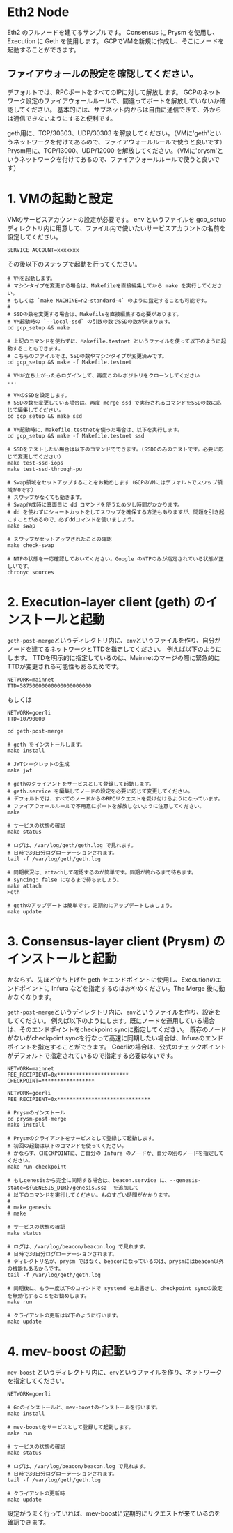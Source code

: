 # Eth2 Node
Eth2 のフルノードを建てるサンプルです。
Consensus に Prysm を使用し、Execution に Geth を使用します。
GCPでVMを新規に作成し、そこにノードを起動することができます。

## ファイアウォールの設定を確認してください。
デフォルトでは、RPCポートをすべてのIPに対して解放します。
GCPのネットワーク設定のファイアウォールルールで、間違ってポートを解放していないか確認してください。
基本的には、サブネット内からは自由に通信できて、外からは通信できないようにすると便利です。

geth用に、TCP/30303、UDP/30303 を解放してください。（VMに'geth'というネットワークを付けてあるので、ファイアウォールルールで使うと良いです）
Prysm用に、TCP/13000、UDP/12000 を解放してください。（VMに'prysm'というネットワークを付けてあるので、ファイアウォールルールで使うと良いです）

# 1. VMの起動と設定
VMのサービスアカウントの設定が必要です。
env というファイルを gcp_setup ディレクトリ内に用意して、ファイル内で使いたいサービスアカウントの名前を設定してください。

```shell
SERVICE_ACCOUNT=xxxxxxx
```

その後以下のステップで起動を行ってください。

```shell
# VMを起動します。
# マシンタイプを変更する場合は、Makefileを直接編集してから make を実行してください。
# もしくは `make MACHINE=n2-standard-4` のように指定することも可能です。
# 
# SSDの数を変更する場合は、Makefileを直接編集する必要があります。
# VM起動時の `--local-ssd` の引数の数でSSDの数が決まります。
cd gcp_setup && make

# 上記のコマンドを使わずに、Makefile.testnet というファイルを使って以下のように起動することもできます。
# こちらのファイルでは、SSDの数やマシンタイプが変更済みです。
cd gcp_setup && make -f Makefile.testnet

# VMが立ち上がったらログインして、再度このレポジトリをクローンしてください
...

# VMのSSDを設定します。
# SSDの数を変更している場合は、再度 merge-ssd で実行されるコマンドをSSDの数に応じて編集してください。
cd gcp_setup && make ssd

# VM起動時に、Makefile.testnetを使った場合は、以下を実行します。
cd gcp_setup && make -f Makefile.testnet ssd

# SSDをテストしたい場合は以下のコマンドでできます。(SSD0のみのテストです。必要に応じて変更してください）
make test-ssd-iops
make test-ssd-through-pu

# Swap領域をセットアップすることをお勧めします（GCPのVMにはデフォルトでスワップ領域が0です）
# スワップがなくても動きます。
# Swap作成時に真面目に dd コマンドを使うため少し時間がかかります。
# dd を使わずにショートカットをしてスワップを確保する方法もありますが、問題を引き起こすことがあるので、必ずddコマンドを使いましょう。
make swap

# スワップがセットアップされたことの確認
make check-swap

# NTPの状態を一応確認しておいてください。Google のNTPのみが指定されている状態が正しいです。
chronyc sources
```

# 2. Execution-layer client (geth) のインストールと起動
`geth-post-merge`というディレクトリ内に、`env`というファイルを作り、自分がノードを建てるネットワークとTTDを指定してください。
例えば以下のようにします。
TTDを明示的に指定しているのは、Mainnetのマージの際に緊急的にTTDが変更される可能性もあるためです。

```shell
NETWORK=mainnet
TTD=58750000000000000000000
```
もしくは
```shell
NETWORK=goerli
TTD=10790000
```

```shell
cd geth-post-merge

# geth をインストールします。
make install

# JWTシークレットの生成
make jwt

# gethのクライアントをサービスとして登録して起動します。
# geth.service を編集してノードの設定を必要に応じて変更してください。
# デフォルトでは、すべてのノードからのRPCリクエストを受け付けるようになっています。
# ファイアウォールルールで不用意にポートを解放しないように注意してください。
make

# サービスの状態の確認
make status

# ログは、/var/log/geth/geth.log で見れます。
# 日時で30日分ログローテーションされます。
tail -f /var/log/geth/geth.log

# 同期状況は、attachして確認するのが簡単です。同期が終わるまで待ちます。
# syncing: false になるまで待ちましょう。
make attach
>eth

# gethのアップデートは簡単です。定期的にアップデートしましょう。
make update
```

# 3. Consensus-layer client (Prysm) のインストールと起動
かならず、先ほど立ち上げた geth をエンドポイントに使用し、Executionのエンドポイントに Infura などを指定するのはおやめください。The Merge 後に動かなくなります。

`geth-post-merge`というディレクトリ内に、`env`というファイルを作り、設定をしてください。
例えば以下のようにします。既にノードを運用している場合は、そのエンドポイントをcheckpoint syncに指定してください。
既存のノードがないがcheckpoint syncを行なって高速に同期したい場合は、Infuraのエンドポイントを指定することができます。
Goerliの場合は、公式のチェックポイントがデフォルトで指定されているので指定する必要はないです。

```shell
NETWORK=mainnet
FEE_RECIPIENT=0x***********************
CHECKPOINT=*****************
```

```shell
NETWORK=goerli
FEE_RECIPIENT=0x******************************
```

```shell
# Prysmのインストール
cd prysm-post-merge
make install

# Prysmのクライアントをサービスとして登録して起動します。
# 初回の起動は以下のコマンドを使ってください。
# かならず、CHECKPOINTに、ご自分の Infura のノードか、自分の別のノードを指定してください。
make run-checkpoint

# もしgenesisから完全に同期する場合は、beacon.service に、--genesis-state=${GENESIS_DIR}/genesis.ssz  を追加して
# 以下のコマンドを実行してください。ものすごい時間がかかります。
#
# make genesis
# make

# サービスの状態の確認
make status

# ログは、/var/log/beacon/beacon.log で見れます。
# 日時で30日分ログローテーションされます。
# ディレクトリ名が、prysm ではなく、beaconになっているのは、prysmにはbeacon以外の機能もあるからです。
tail -f /var/log/geth/geth.log

# 同期後に、もう一度以下のコマンドで systemd を上書きし、checkpoint syncの設定を無効化することをお勧めします。
make run

# クライアントの更新は以下のように行います。
make update

```

# 4. mev-boost の起動
`mev-boost` というディレクトリ内に、`env`というファイルを作り、ネットワークを指定してください。

```shell
NETWORK=goerli
```

```shell
# Goのインストールと、mev-boostのインストールを行います。
make install

# mev-boostをサービスとして登録して起動します。
make run

# サービスの状態の確認
make status

# ログは、/var/log/beacon/beacon.log で見れます。
# 日時で30日分ログローテーションされます。
tail -f /var/log/geth/geth.log

# クライアントの更新時
make update
```

設定がうまく行っていれば、mev-boostに定期的にリクエストが来ているのを確認できます。



